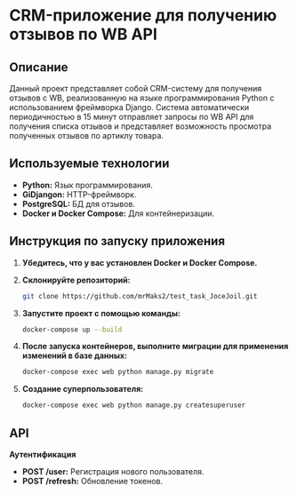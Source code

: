 # CRM-приложение для получению отзывов по WB API

## Описание

Данный проект представляет собой CRM-систему для получения отзывов с WB, реализованную на языке программирования Python с использованием фреймворка Django. Система автоматически периодичностью в 15 минут отправляет запросы по WB API для получения списка отзывов и представляет возможность просмотра полученных отзывов по артиклу товара.


## Используемые технологии

*   **Python:** Язык программирования.
*   **GiDjangon:** HTTP-фреймворк.
*   **PostgreSQL:** БД для отзывов.
*   **Docker и Docker Compose:** Для контейнеризации.

## Инструкция по запуску приложения

1.  **Убедитесь, что у вас установлен Docker и Docker Compose.**

2.  **Склонируйте репозиторий:**

    ```bash
    git clone https://github.com/mrMaks2/test_task_JoceJoil.git
    ```

3.  **Запустите проект с помощью команды:**

    ```bash
    docker-compose up --build
    ```

4.  **После запуска контейнеров, выполните миграции для применения изменений в базе данных:**

    ```bash
    docker-compose exec web python manage.py migrate
    ```

5.  **Создание суперпользователя:**

    ```bash
    docker-compose exec web python manage.py createsuperuser
    ```


## API

**Аутентификация**

*   **POST /user:** Регистрация нового пользователя.
*   **POST /refresh:** Обновление токенов.